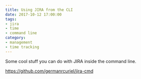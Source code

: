 ```yaml
---
title: Using JIRA from the CLI
date: 2017-10-12 17:00:00
tags:
- jira
- time
- command line
category:
- management
- time tracking
---
```


Some cool stuff you can do with JIRA inside the command line.

https://github.com/germanrcuriel/jira-cmd
